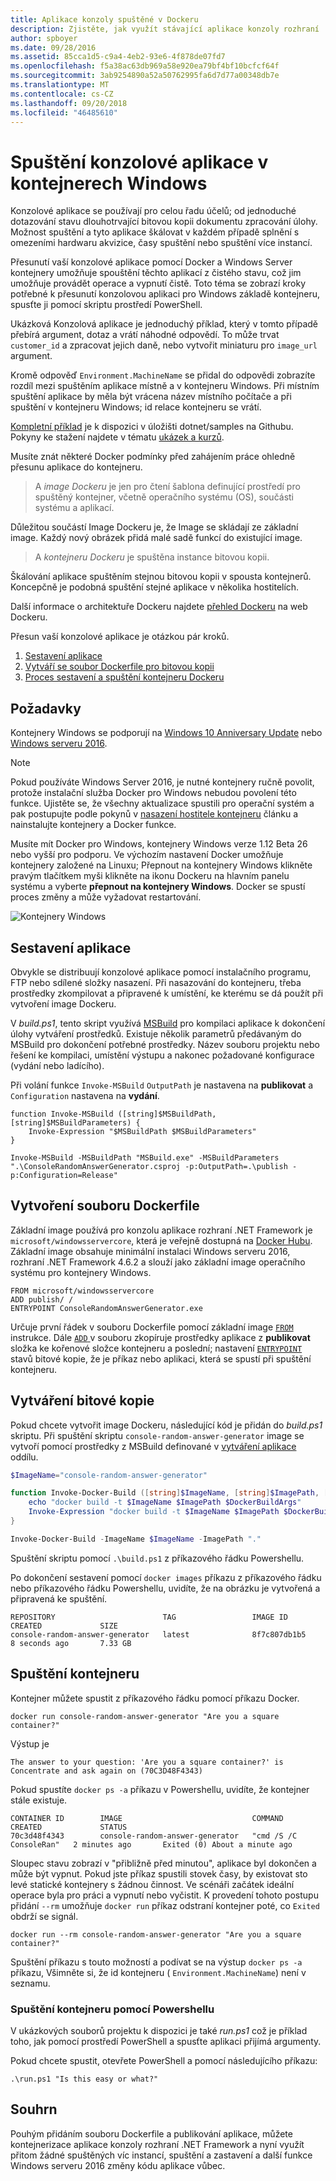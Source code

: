 ```yaml
---
title: Aplikace konzoly spuštěné v Dockeru
description: Zjistěte, jak využít stávající aplikace konzoly rozhraní .NET Framework a spuštění v kontejneru Windows Docker.
author: spboyer
ms.date: 09/28/2016
ms.assetid: 85cca1d5-c9a4-4eb2-93e6-4f878de07fd7
ms.openlocfilehash: f5a38ac63db969a58e920ea79bf4bf10bcfcf64f
ms.sourcegitcommit: 3ab9254890a52a50762995fa6d7d77a00348db7e
ms.translationtype: MT
ms.contentlocale: cs-CZ
ms.lasthandoff: 09/20/2018
ms.locfileid: "46485610"
---
```

# <a name="running-console-applications-in-windows-containers"></a>Spuštění konzolové aplikace v kontejnerech Windows

Konzolové aplikace se používají pro celou řadu účelů; od jednoduché dotazování stavu dlouhotrvající bitovou kopii dokumentu zpracování úlohy. Možnost spuštění a tyto aplikace škálovat v každém případě splnění s omezeními hardwaru akvizice, časy spuštění nebo spuštění více instancí.

Přesunutí vaší konzolové aplikace pomocí Docker a Windows Server kontejnery umožňuje spouštění těchto aplikací z čistého stavu, což jim umožňuje provádět operace a vypnutí čistě. Toto téma se zobrazí kroky potřebné k přesunutí konzolovou aplikaci pro Windows základě kontejneru, spusťte ji pomocí skriptu prostředí PowerShell.

Ukázková Konzolová aplikace je jednoduchý příklad, který v tomto případě přebírá argument, dotaz a vrátí náhodné odpovědí. To může trvat `customer_id` a zpracovat jejich daně, nebo vytvořit miniaturu pro `image_url` argument.

Kromě odpověď `Environment.MachineName` se přidal do odpovědi zobrazíte rozdíl mezi spuštěním aplikace místně a v kontejneru Windows. Při místním spuštění aplikace by měla být vrácena název místního počítače a při spuštění v kontejneru Windows; id relace kontejneru se vrátí.

[Kompletní příklad](https://github.com/dotnet/samples/tree/master/framework/docker/ConsoleRandomAnswerGenerator) je k dispozici v úložišti dotnet/samples na Githubu. Pokyny ke stažení najdete v tématu [ukázek a kurzů](../../samples-and-tutorials/index.md#viewing-and-downloading-samples).

Musíte znát některé Docker podmínky před zahájením práce ohledně přesunu aplikace do kontejneru.

> A *image Dockeru* je jen pro čtení šablona definující prostředí pro spuštěný kontejner, včetně operačního systému (OS), součásti systému a aplikací.

Důležitou součástí Image Dockeru je, že Image se skládají ze základní image. Každý nový obrázek přidá malé sadě funkcí do existující image. 

> A *kontejneru Dockeru* je spuštěna instance bitovou kopii. 

Škálování aplikace spuštěním stejnou bitovou kopii v spousta kontejnerů.
Koncepčně je podobná spuštění stejné aplikace v několika hostitelích.

Další informace o architektuře Dockeru najdete [přehled Dockeru](https://docs.docker.com/engine/understanding-docker/) na web Dockeru. 

Přesun vaší konzolové aplikace je otázkou pár kroků.

1. [Sestavení aplikace](#building-the-application)
1. [Vytváří se soubor Dockerfile pro bitovou kopii](#creating-the-dockerfile)
1. [Proces sestavení a spuštění kontejneru Dockeru](#creating-the-image)

## <a name="prerequisites"></a>Požadavky
Kontejnery Windows se podporují na [Windows 10 Anniversary Update](https://www.microsoft.com/en-us/software-download/windows10/) nebo [Windows serveru 2016](https://www.microsoft.com/en-us/cloud-platform/windows-server).

> [!NOTE]
>Pokud používáte Windows Server 2016, je nutné kontejnery ručně povolit, protože instalační služba Docker pro Windows nebudou povolení této funkce. Ujistěte se, že všechny aktualizace spustili pro operační systém a pak postupujte podle pokynů v [nasazení hostitele kontejneru](https://msdn.microsoft.com/virtualization/windowscontainers/deployment/deployment) článku a nainstalujte kontejnery a Docker funkce.

Musíte mít Docker pro Windows, kontejnery Windows verze 1.12 Beta 26 nebo vyšší pro podporu. Ve výchozím nastavení Docker umožňuje kontejnery založené na Linuxu; Přepnout na kontejnery Windows klikněte pravým tlačítkem myši klikněte na ikonu Dockeru na hlavním panelu systému a vyberte **přepnout na kontejnery Windows**. Docker se spustí proces změny a může vyžadovat restartování.

![Kontejnery Windows](./media/console/SwitchContainer.png)

## <a name="building-the-application"></a>Sestavení aplikace
Obvykle se distribuují konzolové aplikace pomocí instalačního programu, FTP nebo sdílené složky nasazení. Při nasazování do kontejneru, třeba prostředky zkompilovat a připravené k umístění, ke kterému se dá použít při vytvoření image Dockeru.

V *build.ps1*, tento skript využívá [MSBuild](/visualstudio/msbuild/msbuild) pro kompilaci aplikace k dokončení úlohy vytváření prostředků. Existuje několik parametrů předávaným do MSBuild pro dokončení potřebné prostředky. Název souboru projektu nebo řešení ke kompilaci, umístění výstupu a nakonec požadované konfigurace (vydání nebo ladícího).

Při volání funkce `Invoke-MSBuild` `OutputPath` je nastavena na **publikovat** a `Configuration` nastavena na **vydání**. 

```
function Invoke-MSBuild ([string]$MSBuildPath, [string]$MSBuildParameters) {
    Invoke-Expression "$MSBuildPath $MSBuildParameters"
}

Invoke-MSBuild -MSBuildPath "MSBuild.exe" -MSBuildParameters ".\ConsoleRandomAnswerGenerator.csproj -p:OutputPath=.\publish -p:Configuration=Release"
```

## <a name="creating-the-dockerfile"></a>Vytvoření souboru Dockerfile
Základní image používá pro konzolu aplikace rozhraní .NET Framework je `microsoft/windowsservercore`, která je veřejně dostupná na [Docker Hubu](https://hub.docker.com/r/microsoft/windowsservercore/). Základní image obsahuje minimální instalaci Windows serveru 2016, rozhraní .NET Framework 4.6.2 a slouží jako základní image operačního systému pro kontejnery Windows.

```
FROM microsoft/windowsservercore
ADD publish/ /
ENTRYPOINT ConsoleRandomAnswerGenerator.exe
```
Určuje první řádek v souboru Dockerfile pomocí základní image [ `FROM` ](https://docs.docker.com/engine/reference/builder/#/from) instrukce. Dále [ `ADD` ](https://docs.docker.com/engine/reference/builder/#/add) v souboru zkopíruje prostředky aplikace z **publikovat** složka ke kořenové složce kontejneru a poslední; nastavení [ `ENTRYPOINT` ](https://docs.docker.com/engine/reference/builder/#/entrypoint) stavů bitové kopie, že je příkaz nebo aplikaci, která se spustí při spuštění kontejneru. 

## <a name="creating-the-image"></a>Vytváření bitové kopie
Pokud chcete vytvořit image Dockeru, následující kód je přidán do *build.ps1* skriptu. Při spuštění skriptu `console-random-answer-generator` image se vytvoří pomocí prostředky z MSBuild definované v [vytváření aplikace](#building-the-application) oddílu.

```powershell
$ImageName="console-random-answer-generator"

function Invoke-Docker-Build ([string]$ImageName, [string]$ImagePath, [string]$DockerBuildArgs = "") {
    echo "docker build -t $ImageName $ImagePath $DockerBuildArgs"
    Invoke-Expression "docker build -t $ImageName $ImagePath $DockerBuildArgs"
}

Invoke-Docker-Build -ImageName $ImageName -ImagePath "."
```

Spuštění skriptu pomocí `.\build.ps1` z příkazového řádku Powershellu.

Po dokončení sestavení pomocí `docker images` příkazu z příkazového řádku nebo příkazového řádku Powershellu, uvidíte, že na obrázku je vytvořená a připravená ke spuštění.

```
REPOSITORY                        TAG                 IMAGE ID            CREATED             SIZE
console-random-answer-generator   latest              8f7c807db1b5        8 seconds ago       7.33 GB
```

## <a name="running-the-container"></a>Spuštění kontejneru
Kontejner můžete spustit z příkazového řádku pomocí příkazu Docker.

```
docker run console-random-answer-generator "Are you a square container?"
```

Výstup je

```
The answer to your question: 'Are you a square container?' is Concentrate and ask again on (70C3D48F4343)
```

Pokud spustíte `docker ps -a` příkazu v Powershellu, uvidíte, že kontejner stále existuje.

```
CONTAINER ID        IMAGE                             COMMAND                  CREATED             STATUS                          
70c3d48f4343        console-random-answer-generator   "cmd /S /C ConsoleRan"   2 minutes ago       Exited (0) About a minute ago      
```

Sloupec stavu zobrazí v "přibližně před minutou", aplikace byl dokončen a může být vypnut. Pokud jste příkaz spustili stovek časy, by existovat sto levé statické kontejnery s žádnou činnost. Ve scénáři začátek ideální operace byla pro práci a vypnutí nebo vyčistit. K provedení tohoto postupu přidání `--rm` umožňuje `docker run` příkaz odstraní kontejner poté, co `Exited` obdrží se signál.

```
docker run --rm console-random-answer-generator "Are you a square container?"
```

Spuštění příkazu s touto možností a podívat se na výstup `docker ps -a` příkazu, Všimněte si, že id kontejneru ( `Environment.MachineName`) není v seznamu.

### <a name="running-the-container-using-powershell"></a>Spuštění kontejneru pomocí Powershellu
V ukázkových souborů projektu k dispozici je také *run.ps1* což je příklad toho, jak pomocí prostředí PowerShell a spusťte aplikaci přijímá argumenty.

Pokud chcete spustit, otevřete PowerShell a pomocí následujícího příkazu:

```
.\run.ps1 "Is this easy or what?"
```

## <a name="summary"></a>Souhrn
Pouhým přidáním souboru Dockerfile a publikování aplikace, můžete kontejnerizace aplikace konzoly rozhraní .NET Framework a nyní využít přitom žádné spuštěných víc instancí, spuštění a zastavení a další funkce Windows serveru 2016 změny kódu aplikace vůbec.
